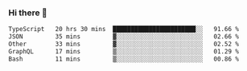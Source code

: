 ### Hi there 👋

<!--
**zhengis-alinur/zhengis-alinur** is a ✨ _special_ ✨ repository because its `README.md` (this file) appears on your GitHub profile.

Here are some ideas to get you started:

- 🔭 I’m currently working on ...
- 🌱 I’m currently learning ...
- 👯 I’m looking to collaborate on ...
- 🤔 I’m looking for help with ...
- 💬 Ask me about ...
- 📫 How to reach me: ...
- 😄 Pronouns: ...
- ⚡ Fun fact: ...
-->

<!--START_SECTION:waka-->

```txt
TypeScript   20 hrs 30 mins  ███████████████████████░░   91.66 %
JSON         35 mins         ▓░░░░░░░░░░░░░░░░░░░░░░░░   02.66 %
Other        33 mins         ▓░░░░░░░░░░░░░░░░░░░░░░░░   02.52 %
GraphQL      17 mins         ▒░░░░░░░░░░░░░░░░░░░░░░░░   01.29 %
Bash         11 mins         ▒░░░░░░░░░░░░░░░░░░░░░░░░   00.86 %
```

<!--END_SECTION:waka-->
